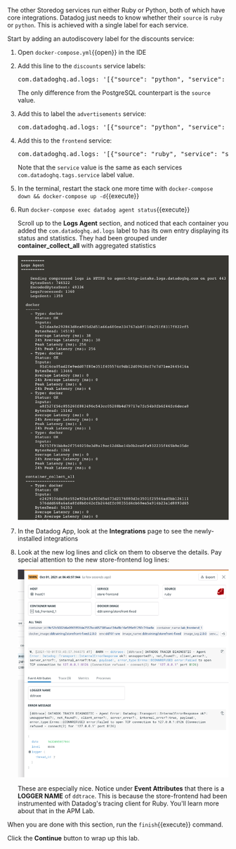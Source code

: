 The other Storedog services run either Ruby or Python, both of which have core integrations. Datadog just needs to know whether their `source` is `ruby` or `python`. This is achieved with a single label for each service.

Start by adding an autodiscovery label for the discounts service:

1. Open `docker-compose.yml`{{open}} in the IDE

2. Add this line to the `discounts` service labels:

    <pre class="file" data-filename="docker-compose.yml" data-target="insert" data-marker="# discounts log label here">
   com.datadoghq.ad.logs: '[{"source": "python", "service": "discounts-service"}]'</pre>

    The only difference from the PostgreSQL counterpart is the `source` value.

3. Add this to label the `advertisements` service:
    
    <pre class="file" data-filename="docker-compose.yml" data-target="insert" data-marker="# advertisements log label here">
   com.datadoghq.ad.logs: '[{"source": "python", "service": "advertisements-service"}]'</pre>

4. Add this to the `frontend` service:
    <pre class="file" data-filename="docker-compose.yml" data-target="insert" data-marker="# frontend log label here">
   com.datadoghq.ad.logs: '[{"source": "ruby", "service": "store-frontend"}]'</pre>
    
    Note that the `service` value is the same as each services `com.datadoghq.tags.service` label value.

5. In the terminal, restart the stack one more time with `docker-compose down && docker-compose up -d`{{execute}}

6. Run `docker-compose exec datadog agent status`{{execute}}

    Scroll up to the **Logs Agent** section, and noticed that each container you added the `com.datadoghq.ad.logs` label to has its own entry displaying its status and statistics. They had been grouped under **container_collect_all** with aggregated statistics

    ![Individual container log entries](./assets/individual_log_checks.png)

7. In the Datadog App, look at the **Integrations** page to see the newly-installed integrations

8. Look at the new log lines and click on them to observe the details. Pay special attention to the new store-frontend log lines:

    ![Store frontend ruby logs](./assets/storefront-post-label-log.png)

    These are especially nice. Notice under **Event Attributes** that there is a **LOGGER NAME** of `ddtrace`. This is because the store-frontend had been instrumented with Datadog's tracing client for Ruby. You'll learn more about that in the APM Lab.

When you are done with this section, run the `finish`{{execute}} command.

Click the **Continue** button to wrap up this lab.